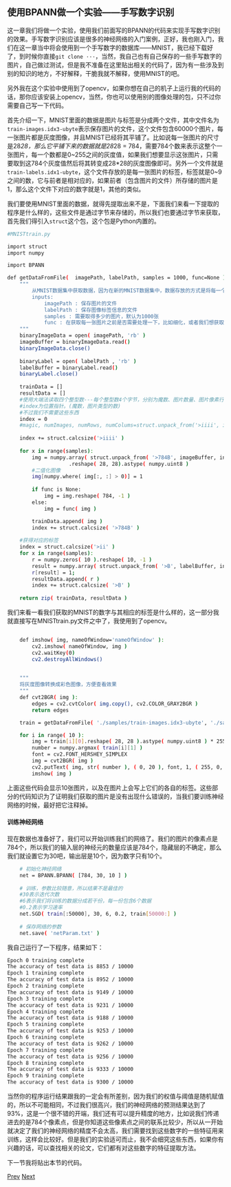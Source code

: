 ## 使用BPANN做一个实验——手写数字识别

这一章我们将做一个实验，使用我们前面写的BPANN的代码来实现手写数字识别的效果。手写数字识别应该是很多的神经网络的入门案例，正好，我也刚入门，我们在这一章当中将会使用到一个手写数字的数据库——MNIST，我已经下载好了，到时候你直接`git clone ···`，当然，我自己也有自己保存的一些手写数字的图片，自己做过测试，但是我不准备在这里贴出相关的代码了，因为有一些涉及到别的知识的地方，不好解释，干脆我就不解释，使用MNIST的吧。

另外我在这个实验中使用到了opencv，如果你想在自己的机子上运行我的代码的话，那你应该安装上opencv，当然，你也可以使用别的图像处理的包，只不过你需要自己写一下代码。

首先介绍一下，MNIST里面的数据是图片与标签是分成两个文件，其中文件名为`train-images.idx3-ubyte`表示保存图片的文件，这个文件包含60000个图片，每一张图片都是灰度图像，并且MNIST已经将其平铺了。比如说每一张图片的尺寸是28*28，那么它平铺下来的数据就是28*28 = 784，需要784个数来表示这整个一张图片，每一个数都是0~255之间的灰度值，如果我们想要显示这张图片，只需要取到这784个灰度值然后将其转变成28*28的灰度图像即可。另外一个文件就是`train-labels.idx1-ubyte`，这个文件存放的是每一张图片的标签，标签就是0~9之间的数，它与前者是相对应的，如果前者（包含图片的文件）所存储的图片是1，那么这个文件下对应的数字就是1，其他的类似。


我们要使用MNIST里面的数据，就得先提取出来不是，下面我们来看一下提取的程序是什么样的，这些文件是通过字节来存储的，所以我们也要通过字节来获取，首先我们得引入`struct`这个包，这个包是Python内置的。


```bash
#MNISTtrain.py

import struct
import numpy

import BPANN

def getDataFromFile(  imagePath, labelPath, samples = 1000, func=None ):
    """
        从MNIST数据集中获取数据，因为在新的MNIST数据集中，数据存放的方式是将每一个图片铺平之后序列存储到文件中的，所以我们可以反过来将其读取出来。
        inputs:
	        imagePath : 保存图片的文件
	        labelPath : 保存图像标签信息的文件
	        samples : 需要取得多少的图片，默认为1000张
	        func : 在获取每一张图片之前是否需要处理一下，比如细化，或者我们想获取的是图像的其他信息，可以由这个函数来处理
    """
    binaryImageData = open( imagePath, 'rb' )
    imageBuffer = binaryImageData.read()
    binaryImageData.close()
    
    binaryLabel = open( labelPath , 'rb' )
    labelBuffer = binaryLabel.read()
    binaryLabel.close()
    
    trainData = []
    resultData = []
    #使用大端法读取四个整型数---每个整型数4个字节，分别为魔数、图片数量、图片像素行列数，
    #index为位置指针。(魔数，图片类型的数)
    #不过我们不需要这些东西
    index = 0
    #magic, numImages, numRows, numColums=struct.unpack_from('>iiii', imageBuffer, index )
    
    index += struct.calcsize('>iiii' )
    
    for x in range(samples):
        img = numpy.array( struct.unpack_from( '>784B', imageBuffer, index ) )\
                    .reshape( 28, 28).astype( numpy.uint8 )
        #二值化图像
        img[numpy.where( img[:, :] > 0)] = 1
        
        if func is None:
            img = img.reshape( 784, -1 )
        else:
            img = func( img )

        trainData.append( img )
        index += struct.calcsize( '>784B' )
    
    #获得对应的标签
    index = struct.calcsize('>ii' )
    for x in range(samples):
        r = numpy.zeros( 10 ).reshape( 10, -1 )
        result = numpy.array( struct.unpack_from( '>B', labelBuffer, index ) )[0]
        r[result] = 1;
        resultData.append( r )
        index += struct.calcsize( '>B' )
        
    return zip( trainData, resultData )
```

我们来看一看我们获取的MNIST的数字与其相应的标签是什么样的，这一部分我就直接写在MNISTtrain.py文件之中了，我使用到了opencv。

```bash

	def imshow( img, nameOfWindow='nameOfWindow' ):
		cv2.imshow( nameOfWindow, img )
		cv2.waitKey(0)
		cv2.destroyAllWindows()

	
	"""
	将灰度图像转换成彩色图像，方便查看效果
	"""
	def cvt2BGR( img ):
		edges = cv2.cvtColor( img.copy(), cv2.COLOR_GRAY2BGR )
		return edges

	train = getDataFromFile( './samples/train-images.idx3-ubyte', './samples/	train-labels.idx1-ubyte', 60000 )

    for i in range( 10 ):
        img = train[i][0].reshape( 28, 28 ).astype( numpy.uint8 ) * 255 
        number = numpy.argmax( train[i][1] )
        font = cv2.FONT_HERSHEY_SIMPLEX
        img = cvt2BGR( img )
        cv2.putText( img, str( number ), ( 0, 20 ), font, 1, ( 255, 0, 0 ), 1 )
        imshow( img )

```

上面这些代码会显示10张图片，以及在图片上会写上它们的各自的标签。这些部分的代码知识为了证明我们获取的图片是没有出现什么错误的，当我们要训练神经网络的时候，最好把它注释掉。

#### 训练神经网络

现在数据也准备好了，我们可以开始训练我们的网络了。我们的图片的像素点是784个，所以我们的输入层的神经元的数量应该是784个，隐藏层的不确定，那么我们就设置它为30吧，输出层是10个，因为数字只有10个。

```bash
    # 初始化神经网络
    net = BPANN.BPANN( [784, 30, 10 ] )
    
    # 训练，参数比较随意，所以结果不是最佳的
    #30表示迭代次数
    #6表示我们将训练的数据分成若干份，每一份包含6个数据
    #0.2表示学习速率
    net.SGD( train[:50000], 30, 6, 0.2, train[50000:] )
    
    # 保存网络的参数
    net.save( 'netParam.txt' )
```

我自己运行了一下程序，结果如下：
```bash
Epoch 0 training complete
The accuracy of test data is 8853 / 10000 
Epoch 1 training complete
The accuracy of test data is 8952 / 10000 
Epoch 2 training complete
The accuracy of test data is 9149 / 10000 
Epoch 3 training complete
The accuracy of test data is 9231 / 10000 
Epoch 4 training complete
The accuracy of test data is 9188 / 10000 
Epoch 5 training complete
The accuracy of test data is 9253 / 10000 
Epoch 6 training complete
The accuracy of test data is 9262 / 10000 
Epoch 7 training complete
The accuracy of test data is 9256 / 10000 
Epoch 8 training complete
The accuracy of test data is 9333 / 10000 
Epoch 9 training complete
The accuracy of test data is 9300 / 10000 
```

当然你的程序运行结果跟我的一定会有所差别，因为我们的权值与阈值是随机赋值的，所以不可能相同，不过我们很高兴，我们的神经网络的预测结果达到了93%，这是一个很不错的开端，我们还有可以提升精度的地方，比如说我们传递进去的是784个像素点，但是你知道这些像素点之间的联系比较少，所以从一开始就决定了我们的神经网络的精度不会太高，我们需要找到这些数字的一些特征用来训练，这样会比较好。但是我们的实验适可而止，我不会细究这些东西，如果你有兴趣的话，可以查找相关的论文，它们都有对这些数字的特征提取方法。

下一节我将贴出本节的代码。

[Prev]( ../chapter3/4.md) [Next]( 2.md )